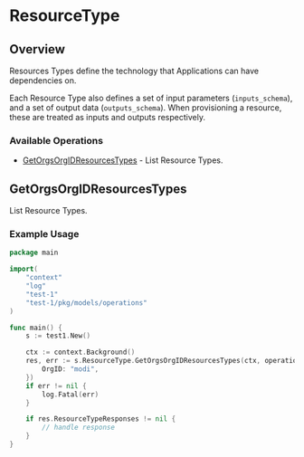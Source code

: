 # ResourceType

## Overview

Resources Types define the technology that Applications can have dependencies on.

Each Resource Type also defines a set of input parameters (`inputs_schema`), and a set of output data (`outputs_schema`). When provisioning a resource, these are treated as inputs and outputs respectively.
<SchemaDefinition schemaRef="#/components/schemas/ResourceTypeRequest" />


### Available Operations

* [GetOrgsOrgIDResourcesTypes](#getorgsorgidresourcestypes) - List Resource Types.

## GetOrgsOrgIDResourcesTypes

List Resource Types.

### Example Usage

```go
package main

import(
	"context"
	"log"
	"test-1"
	"test-1/pkg/models/operations"
)

func main() {
    s := test1.New()

    ctx := context.Background()
    res, err := s.ResourceType.GetOrgsOrgIDResourcesTypes(ctx, operations.GetOrgsOrgIDResourcesTypesRequest{
        OrgID: "modi",
    })
    if err != nil {
        log.Fatal(err)
    }

    if res.ResourceTypeResponses != nil {
        // handle response
    }
}
```
